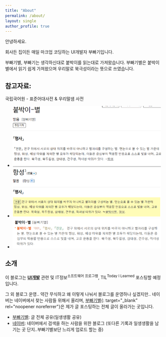 ```yaml
---
title: "About"
permalink: /about/
layout: single
author_profile: true
---
```


안녕하세요. 

회사든 집이든 매일 마크업 코딩하는 UI개발자 부빠기입니다.

부빠기별, 부빠기는 생각하신대로 붙박이를 읽는대로 가져왔습니다.
부빠기별은 붙박이별에서 읽기 쉽게 가져왔으며 우리말로 북극성이라는 뜻으로 쓰였습니다.

## 참고자료:
국립국어원 - 표준어대사전 & 우리말샘 사전
- ![붙박이-별](/assets/images/resources/stdict-korean.png)
- ![항성<sup>3</sup>](/assets/images/resources/fixed-star.png)
- ![붙박이-별](/assets/images/resources/opendict.png)


## 소개
이 블로그는 **<u>UI개발</u>** 관련 및 IT정보<sup>소프트웨어 프로그램</sup>, TIL<sup>Today I Learned</sup> 포스팅할 예정입니다.

그 외 블로그 운영.. 약간 무식하고 왜 이렇게 나눠서 블로그를 운영하나 싶겠지만.. 네이버는 네이버에서 찾는 사람들 위해서 올리며,
[부빠기별](http://www.buppagistar.com){: target="_blank" rel="noopener noreferrer"}은 제가 글 포스팅하는 전체 글이 올라가는 곳입니다.

- [부빠기별](http://www.buppagistar.com): 글 전체 공유(일생생활 공유)
- [네이버](https://blog.naver.com/goodleedw): 네이버에서 검색을 하는 사람을 위한 블로그 (또다른 기록과 일생생활을 남기는 곳 단지..부빠기별보단 느리게 업로드 할는 중)
